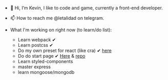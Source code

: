 - 👋 Hi, I’m Kevin, I like to code and game, currently a front-end developer.
<!-- - 👀 I’m interested in python, js/react/react-native, trading, machine learning, automating stuff, and sometimes desktop apps -->
<!-- - 🌱 I’m currently learning: -->
<!--   - sharpening my web developer skills -->
<!-- - 💞️ I’m looking to collaborate on ... reserve (@holareserve on twitter), it'll be good to collaborate with them,  I like their project and the fact they are helping people on my country, also I like trading and money so it's kinda on the same page. -->
- 📫 How to reach me @letalidad on telegram.

- What I'm working on right now (to learn/do list):
  - Learn webpack ✔
  - Learn postcss ✔
  - Do my own preset for react (like cra) ✔ [here](https://github.com/brtkev/react-light-template)
  - Do do start page ✔ [Here](https://brtkev.github.io/start-page/) & [repo](https://github.com/brtkev/start-page)
  - Learn styled-components
  - master express
  - learn mongoose/mongodb


<!---
brtkev/brtkev is a ✨ special ✨ repository because its `README.md` (this file) appears on your GitHub profile.
You can click the Preview link to take a look at your changes.
--->
